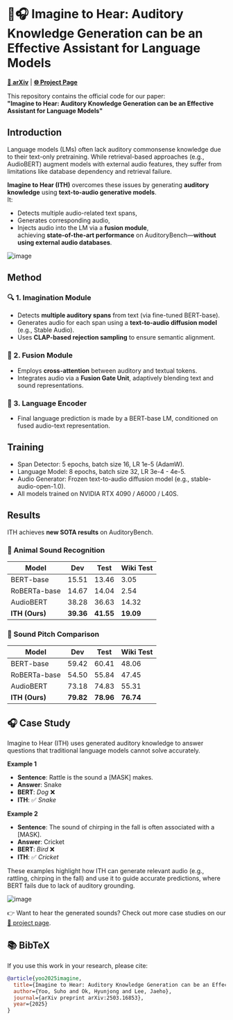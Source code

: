 # 💭🎧 Imagine to Hear: Auditory Knowledge Generation can be an Effective Assistant for Language Models

[**📄 arXiv**](https://arxiv.org/abs/2503.16853) | [**🌐 Project Page**](https://imagine-to-hear.github.io)

This repository contains the official code for our paper:  
**"Imagine to Hear: Auditory Knowledge Generation can be an Effective Assistant for Language Models"**


## Introduction
Language models (LMs) often lack auditory commonsense knowledge due to their text-only pretraining. While retrieval-based approaches (e.g., AudioBERT) augment models with external audio features, they suffer from limitations like database dependency and retrieval failure.  

**Imagine to Hear (ITH)** overcomes these issues by generating **auditory knowledge** using **text-to-audio generative models**.  
It:
- Detects multiple audio-related text spans,
- Generates corresponding audio,
- Injects audio into the LM via a **fusion module**,  
achieving **state-of-the-art performance** on AuditoryBench—**without using external audio databases**.

![image](https://github.com/user-attachments/assets/f18b6a68-1033-438c-8182-44e685e5cf82)

## Method
### 🔍 1. Imagination Module
- Detects **multiple auditory spans** from text (via fine-tuned BERT-base).
- Generates audio for each span using a **text-to-audio diffusion model** (e.g., Stable Audio).
- Uses **CLAP-based rejection sampling** to ensure semantic alignment.

### 🔗 2. Fusion Module
- Employs **cross-attention** between auditory and textual tokens.
- Integrates audio via a **Fusion Gate Unit**, adaptively blending text and sound representations.

### 🧠 3. Language Encoder
- Final language prediction is made by a BERT-base LM, conditioned on fused audio-text representation.

## Training
- Span Detector: 5 epochs, batch size 16, LR 1e-5 (AdamW).
- Language Model: 8 epochs, batch size 32, LR 3e-4 - 4e-5.
- Audio Generator: Frozen text-to-audio diffusion model (e.g., stable-audio-open-1.0).
- All models trained on NVIDIA RTX 4090 / A6000 / L40S.

## Results
ITH achieves **new SOTA results** on AuditoryBench.

### 🐾 Animal Sound Recognition

| Model        | Dev   | Test  | Wiki Test |
|--------------|-------|-------|-----------|
| BERT-base    | 15.51 | 13.46 | 3.05      |
| RoBERTa-base | 14.67 | 14.04 | 2.54      |
| AudioBERT    | 38.28 | 36.63 | 14.32     |
| **ITH (Ours)** | **39.36** | **41.55** | **19.09**     |

### 🎵 Sound Pitch Comparison

| Model        | Dev   | Test  | Wiki Test |
|--------------|-------|-------|-----------|
| BERT-base    | 59.42 | 60.41 | 48.06     |
| RoBERTa-base | 54.50 | 55.84 | 47.45     |
| AudioBERT    | 73.18 | 74.83 | 55.31     |
| **ITH (Ours)** | **79.82** | **78.96** | **76.74**     |


## 🎧 Case Study

Imagine to Hear (ITH) uses generated auditory knowledge to answer questions that traditional language models cannot solve accurately.

**Example 1**  
- **Sentence**: Rattle is the sound a [MASK] makes.  
- **Answer**: Snake  
- **BERT**: *Dog* ❌  
- **ITH**: ✅ *Snake*

**Example 2**  
- **Sentence**: The sound of chirping in the fall is often associated with a [MASK].  
- **Answer**: Cricket  
- **BERT**: *Bird* ❌  
- **ITH**: ✅ *Cricket*

These examples highlight how ITH can generate relevant audio (e.g., rattling, chirping in the fall) and use it to guide accurate predictions, where BERT fails due to lack of auditory grounding.

![image](https://github.com/user-attachments/assets/df05de85-b6a5-414a-a6f1-fb069bf09b9b)

👉 Want to hear the generated sounds? Check out more case studies on our [🔗 project page](https://imagine-to-hear.github.io).



## 📚 BibTeX

If you use this work in your research, please cite:

```bibtex
@article{yoo2025imagine,
  title={Imagine to Hear: Auditory Knowledge Generation can be an Effective Assistant for Language Models},
  author={Yoo, Suho and Ok, Hyunjong and Lee, Jaeho},
  journal={arXiv preprint arXiv:2503.16853},
  year={2025}
}
